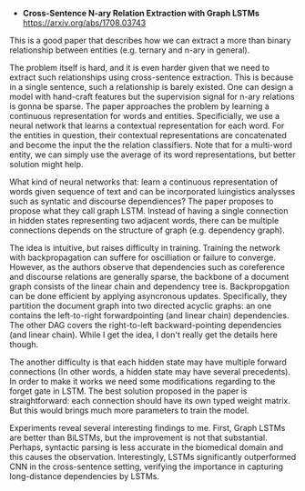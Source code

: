 - **Cross-Sentence N-ary Relation Extraction with Graph LSTMs** https://arxiv.org/abs/1708.03743

This is a good paper that describes how we can extract a more than binary relationship between entities (e.g. ternary and n-ary in general).
 
The problem itself is hard, and it is even harder given that we need to extract such relationships using cross-sentence extraction.
This is because in a single sentence, such a relationship is barely existed. One can design a model with hand-craft features but the supervision signal for n-ary relations is gonna be sparse. The paper
approaches the problem by learning a continuous representation for words and entities. Specificially, we use a neural network that learns a contextual representation
for each word. For the entities in question, their contextual representations are concatenated and become the input the the relation classifiers.
Note that for a multi-word entity, we can simply use the average of its word representations, but better solution might help.

What kind of neural networks that: learn a continuous representation of words given sequence of text and can be incorporated luingistics analysses such as syntatic and discourse dependiences?
The paper proposes to propose what they call graph LSTM. Instead of having a single connection in hidden states representing two adjacent words, there can be
multiple connections depends on the structure of graph (e.g. dependency graph). 

The idea is intuitive, but raises difficulty in training. Training the network with
backpropagation can suffere for oscilliation or failure to converge. However, as the authors observe that dependencies such
as coreference and discourse relations are generally sparse, the backbone of a document graph consists of the linear chain and dependency
tree is. Backpropgation can be done efficient by applying asyncronous updates. Specifically,  they partition the document graph into two directed
acyclic graphs: an one contains the left-to-right forwardpointing (and linear chain)
dependencies. The other DAG covers the right-to-left backward-pointing dependencies (and linear chain). While I get the idea,
I don't really get the details here though. 

The another difficulty is that each hidden state may have multiple forward connections (In other words, a hidden state may have
several precedents). In order to make it works we need some modifications regarding to the forget gate in LSTM. The best solution proposed
in the paper is straightforward: each connection should have its own typed weight matrix. But this would brings much more parameters to train the model.

Experiments reveal several interesting findings to me. First, Graph LSTMs are better than BiLSTMs, but the improvement is not that substantial. Perhaps, syntactic parsing is less accurate in the biomedical domain and this causes the observation. Interestingly, LSTMs significantly outperformed CNN in the cross-sentence setting, verifying the importance
in capturing long-distance dependencies by LSTMs.



